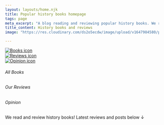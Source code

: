 ```yaml
---
layout: layouts/home.njk
title: Popular history books homepage
tags: page
meta_excerpt: "A blog reading and reviewing popular history books. We review great (hopefully!) new (probably...) history (certainly 🙂) books - that you might otherwise overlook."
title_content: History books and reviews
image: "https://res.cloudinary.com/ds2o5ecdw/image/upload/v1647984580/pophist_static/justinian_eye_square.jpg"

---
```



  
<div class="grid-3-columns pad-top-10"> 

<div class="circle">
  <a href="{{ staticdata.links.books_all }}" aria-label="All history books"><img class="fit-inside-circle" src="{{staticdata.images.books_icon}}" alt="Books icon">
</div></a>
<div class="circle">
  <a href="{{ staticdata.links.books_reviews }}" aria-label="All of our our reviews"><img class="fit-inside-circle" src="{{staticdata.images.review_icon}}" alt="Reviews icon"></a>
</div>
<div class="circle">
  <a href="{{ staticdata.links.opinion }}" aria-label="A list of all our opinion pieces"><img class="fit-inside-circle" src="{{staticdata.images.opinion_icon}}" alt="Opinion icon"></a>
</div>

<h6 class="txt-center txt-capital fw-normal pad-none" role="presentation">All Books</h6>
<h6 class="txt-center txt-capital fw-normal pad-none" role="presentation">Our Reviews</h6>
<h6 class="txt-center txt-capital fw-normal pad-none" role="presentation">Opinion</h6>

</div>

<p class="pad-bottom pad-top">We read and review history books! Latest reviews and posts below ↓</p>

